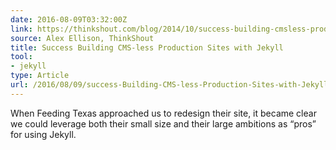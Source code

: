 ```yaml
---
date: 2016-08-09T03:32:00Z
link: https://thinkshout.com/blog/2014/10/success-building-cmsless-production-sites-with-jekyll/
source: Alex Ellison, ThinkShout
title: Success Building CMS-less Production Sites with Jekyll
tool:
- jekyll
type: Article
url: /2016/08/09/success-Building-CMS-less-Production-Sites-with-Jekyll-ThinkShout/
---
```


When Feeding Texas approached us to redesign their site, it became clear we could leverage both their small size and their large ambitions as “pros” for using Jekyll.